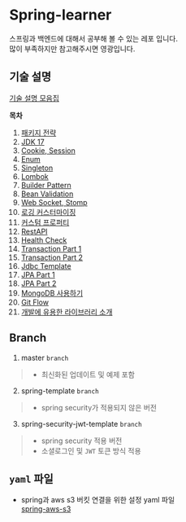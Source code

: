 # Spring-learner
스프링과 백엔드에 대해서 공부해 볼 수 있는 레포 입니다.  
많이 부족하지만 참고해주시면 영광입니다.  

## 기술 설명
[기술 설명 모음집](https://github.com/duckbill413/spring-learner/tree/master/learner)

**목차**
1. [패키지 전략](https://github.com/duckbill413/spring-learner/blob/master/learner/%ED%8C%A8%ED%82%A4%EC%A7%80_%EC%A0%84%EB%9E%B5.md)
2. [JDK 17](https://github.com/duckbill413/spring-learner/blob/master/learner/JDK_17.md)
3. [Cookie, Session](https://github.com/duckbill413/spring-learner/blob/master/learner/Cookie_Session.md)
4. [Enum](https://github.com/duckbill413/spring-learner/blob/master/learner/Enum.md)
5. [Singleton](https://github.com/duckbill413/spring-learner/blob/master/learner/Singleton.md)
6. [Lombok](https://github.com/duckbill413/spring-learner/blob/master/learner/Lombok.md)
7. [Builder Pattern](https://github.com/duckbill413/spring-learner/blob/master/learner/Builder_Pattern.md)
8. [Bean Validation](https://github.com/duckbill413/spring-learner/blob/master/learner/Bean_Validation.md)
9. [Web Socket, Stomp](https://github.com/duckbill413/spring-learner/blob/master/learner/Web_Socket.md)
10. [로깅 커스터마이징](https://github.com/duckbill413/spring-learner/blob/master/learner/%EB%A1%9C%EA%B9%85_%EC%BB%A4%EC%8A%A4%ED%84%B0%EB%A7%88%EC%9D%B4%EC%A7%95.md)
11. [커스텀 프로퍼티](https://github.com/duckbill413/spring-learner/blob/master/learner/%EC%BB%A4%EC%8A%A4%ED%85%80_%ED%94%84%EB%A1%9C%ED%8D%BC%ED%8B%B0.md)
12. [RestAPI](https://github.com/duckbill413/spring-learner/blob/master/learner/RESTAPI.md)
13. [Health Check](https://github.com/duckbill413/spring-learner/blob/master/learner/Health_Check.md)
14. [Transaction Part 1](https://github.com/duckbill413/spring-learner/blob/master/learner/Transaction_Part1.md)
15. [Transaction Part 2](https://github.com/duckbill413/spring-learner/blob/master/learner/Transaction_Part2.md)
16. [Jdbc Template](https://github.com/duckbill413/spring-learner/blob/master/learner/JDBC_Template.md)
17. [JPA Part 1](https://github.com/duckbill413/spring-learner/blob/master/learner/JPA_Part1.md)
18. [JPA Part 2](https://github.com/duckbill413/spring-learner/blob/master/learner/JPA_Part2.md)
19. [MongoDB 사용하기](./learner/몽고_DB_사용하기.md)
19. [Git Flow](https://github.com/duckbill413/spring-learner/blob/master/learner/Git_Flow.md)
20. [개발에 유용한 라이브러리 소개](https://github.com/duckbill413/spring-learner/blob/master/learner/%EC%9C%A0%EC%9A%A9%ED%95%9C_%EB%9D%BC%EC%9D%B4%EB%B8%8C%EB%9F%AC%EB%A6%AC_%EC%86%8C%EA%B0%9C.md)

## Branch
1. master `branch`
  > - 최신화된 업데이트 및 예제 포함
2. spring-template `branch`  
  > - spring security가 적용되지 않은 버전
3. spring-security-jwt-template `branch`
  > - spring security 적용 버전
  > - 소셜로그인 및 `JWT` 토큰 방식 적용

## `yaml` 파일
- spring과 aws s3 버킷 연결을 위한 설정 yaml 파일  
[spring-aws-s3](https://github.com/duckbill413/spring-learner/commit/62cee35925bf4d6f80495400fc2ecb6186154aef#diff-6a52b38301672b5bedc43d9918e9e919787108727e94efeab5b3a0708a310eb0)
